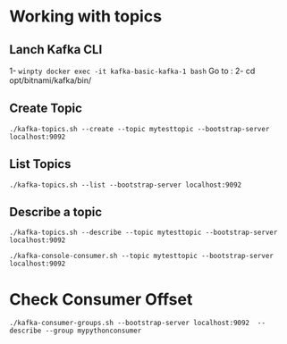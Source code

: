 # Working with topics

## Lanch Kafka CLI
1- `winpty docker exec -it kafka-basic-kafka-1 bash`
Go to :
2- cd opt/bitnami/kafka/bin/

## Create Topic
`./kafka-topics.sh --create --topic mytesttopic --bootstrap-server localhost:9092`

## List Topics
`./kafka-topics.sh --list --bootstrap-server localhost:9092`

## Describe a topic
`./kafka-topics.sh --describe --topic mytesttopic --bootstrap-server localhost:9092`

`./kafka-console-consumer.sh --topic mytesttopic --bootstrap-server localhost:9092`



# Check Consumer Offset
`./kafka-consumer-groups.sh --bootstrap-server localhost:9092  --describe --group mypythonconsumer`

